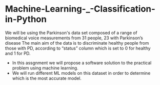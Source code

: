 # Machine-Learning-_-Classification-in-Python
We will be using the Parkinson's data set composed of a range of biomedical voice measurements from 31 people, 23 with Parkinson’s disease
The main aim of the data is to discriminate healthy people from those with PD, according to “status” column which is set to 0 for healthy and 1 for PD. 
- In this assgnment we will propose a software solution to the practical problem using machine learning.
- We will run different ML models on this dataset in order to determine which is the most accurate model.
